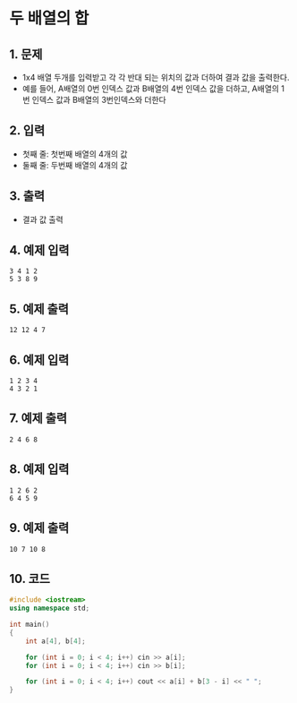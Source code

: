 # 두 배열의 합 #

## 1. 문제
- 1x4 배열 두개를 입력받고 각 각 반대 되는 위치의 값과 더하여 결과 값을 출력한다.
- 예를 들어, A배열의 0번 인덱스 값과 B배열의 4번 인덱스 값을 더하고, A배열의 1번 인덱스 값과 B배열의 3번인덱스와 더한다

## 2. 입력
- 첫째 줄: 첫번째 배열의 4개의 값
- 둘째 줄: 두번째 배열의 4개의 값

## 3. 출력
- 결과 값 출력

## 4. 예제 입력
```
3 4 1 2
5 3 8 9
```

## 5. 예제 출력
```
12 12 4 7
```

## 6. 예제 입력

```
1 2 3 4
4 3 2 1
```

## 7. 예제 출력

```
2 4 6 8
```

## 8. 예제 입력

```
1 2 6 2
6 4 5 9
```

## 9. 예제 출력

```
10 7 10 8
```

## 10. 코드

```c++
#include <iostream>
using namespace std;

int main()
{
    int a[4], b[4];

    for (int i = 0; i < 4; i++) cin >> a[i];
    for (int i = 0; i < 4; i++) cin >> b[i];

    for (int i = 0; i < 4; i++) cout << a[i] + b[3 - i] << " ";
}

```
